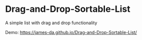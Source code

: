 # Drag-and-Drop-Sortable-List
 A simple list with drag and drop functionality


Demo: 
https://james-da.github.io/Drag-and-Drop-Sortable-List/
